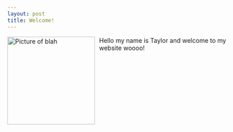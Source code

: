 ```yaml
---
layout: post
title: Welcome! 
---
```

<img src="{{site.baseurl}}/images/TVpic2.jpg" alt="Picture of blah" width="200" 
style="float: left; margin-top: 0px; margin-right: 10px" /> 
Hello my name is Taylor and welcome to my website woooo!

